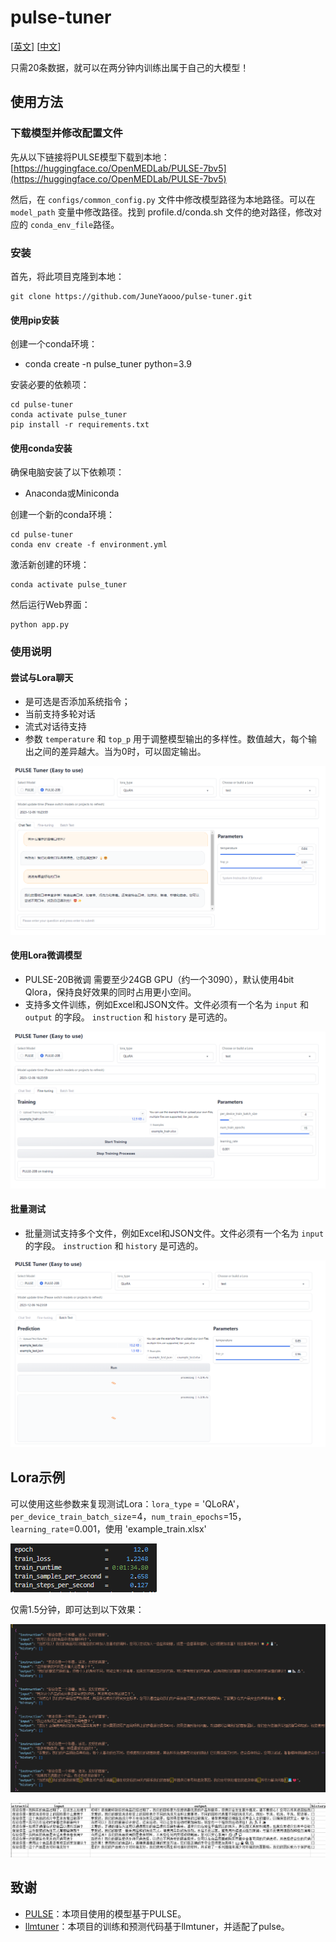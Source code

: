 # pulse-tuner

[[英文](https://github.com/JuneYaooo/pulse-tuner/blob/main/README.md)]   [[中文](https://github.com/JuneYaooo/pulse-tuner/blob/main/README_zh.md)]

只需20条数据，就可以在两分钟内训练出属于自己的大模型！

## 使用方法

### 下载模型并修改配置文件

先从以下链接将PULSE模型下载到本地：[https://huggingface.co/OpenMEDLab/PULSE-7bv5](https://huggingface.co/OpenMEDLab/PULSE-7bv5)

然后，在 `configs/common_config.py` 文件中修改模型路径为本地路径。可以在 `model_path` 变量中修改路径。找到 profile.d/conda.sh 文件的绝对路径，修改对应的 `conda_env_file`路径。

### 安装

首先，将此项目克隆到本地：

```
git clone https://github.com/JuneYaooo/pulse-tuner.git
```

#### 使用pip安装

创建一个conda环境：

- conda create -n pulse_tuner python=3.9

安装必要的依赖项：

```
cd pulse-tuner
conda activate pulse_tuner
pip install -r requirements.txt
```

#### 使用conda安装

确保电脑安装了以下依赖项：

- Anaconda或Miniconda

创建一个新的conda环境：

```
cd pulse-tuner
conda env create -f environment.yml
```

激活新创建的环境：

```
conda activate pulse_tuner
```

然后运行Web界面：

```
python app.py
```

### 使用说明

#### 尝试与Lora聊天

- 是可选是否添加系统指令；
- 当前支持多轮对话
- 流式对话待支持
- 参数 `temperature` 和 `top_p` 用于调整模型输出的多样性。数值越大，每个输出之间的差异越大。当为0时，可以固定输出。

![Chat](figures/chat.png)

#### 使用Lora微调模型

- PULSE-20B微调 需要至少24GB GPU（约一个3090），默认使用4bit Qlora，保持良好效果的同时占用更小空间。
- 支持多文件训练，例如Excel和JSON文件。文件必须有一个名为 `input` 和 `output` 的字段。 `instruction` 和 `history` 是可选的。

![Lora Fine-Tuning](figures/finetune.png)


#### 批量测试

- 批量测试支持多个文件，例如Excel和JSON文件。文件必须有一个名为 `input` 的字段。 `instruction` 和 `history` 是可选的。

![Batch Test](figures/batch_test.png)


## Lora示例
可以使用这些参数来复现测试Lora：`lora_type` = 'QLoRA'，`per_device_train_batch_size`=4，`num_train_epochs`=15，`learning_rate`=0.001，使用 'example_train.xlsx'

![Demo Lora Training](figures/train_res_demo.png)

仅需1.5分钟，即可达到以下效果：

![example_output1](figures/example_output1.png)

![example_output2](figures/example_output2.png)


## 致谢

- [PULSE](https://github.com/openmedlab/PULSE)：本项目使用的模型基于PULSE。
- [llmtuner](https://github.com/hiyouga/LLaMA-Factory)：本项目的训练和预测代码基于llmtuner，并适配了pulse。